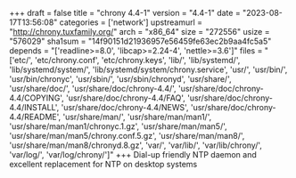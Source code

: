 +++
draft = false
title = "chrony 4.4-1"
version = "4.4-1"
date = "2023-08-17T13:56:08"
categories = ['network']
upstreamurl = "http://chrony.tuxfamily.org/"
arch = "x86_64"
size = "272556"
usize = "576029"
sha1sum = "14f90151d21936957e56459fe63ec2b9aa4fc5a5"
depends = "['readline>=8.0', 'libcap>=2.24-4', 'nettle>=3.6']"
files = "['etc/', 'etc/chrony.conf', 'etc/chrony.keys', 'lib/', 'lib/systemd/', 'lib/systemd/system/', 'lib/systemd/system/chrony.service', 'usr/', 'usr/bin/', 'usr/bin/chronyc', 'usr/sbin/', 'usr/sbin/chronyd', 'usr/share/', 'usr/share/doc/', 'usr/share/doc/chrony-4.4/', 'usr/share/doc/chrony-4.4/COPYING', 'usr/share/doc/chrony-4.4/FAQ', 'usr/share/doc/chrony-4.4/INSTALL', 'usr/share/doc/chrony-4.4/NEWS', 'usr/share/doc/chrony-4.4/README', 'usr/share/man/', 'usr/share/man/man1/', 'usr/share/man/man1/chronyc.1.gz', 'usr/share/man/man5/', 'usr/share/man/man5/chrony.conf.5.gz', 'usr/share/man/man8/', 'usr/share/man/man8/chronyd.8.gz', 'var/', 'var/lib/', 'var/lib/chrony/', 'var/log/', 'var/log/chrony/']"
+++
Dial-up friendly NTP daemon and excellent replacement for NTP on desktop systems